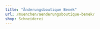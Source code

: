 ```yaml
---
title: "Änderungsboutique Benek"
url: /muenchen/aenderungsboutique-benek/
shop: Schneiderei
---
```

